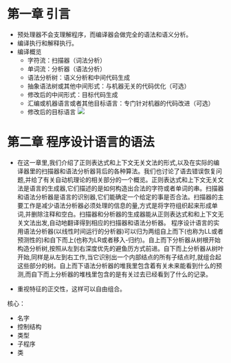 # 第一章 引言
- 预处理器不会支理解程序，而编译器会做完全的语法和语义分析。
- 编译执行和解释执行。
- 编译概览
	- 字符流：扫描器（词法分析）
	- 单词流：分析器（语法分析）
	- 语法分析树：语义分析和中间代码生成
	- 抽象语法树或其他中间形式：与机器无关的代码优化（可选）
	- 修改后的中间形式：目标代码生成
	- 汇编或机器语言或者其他目标语言：专门针对机器的代码改进（可选）
	- 修改后的目标语言
![](note/files/WechatIMG705.png)
# 第二章 程序设计语言的语法

- 在这一章里,我们介绍了正则表达式和上下文无关文法的形式,以及在实际的编译器里的扫描器和语法分析器背后的各种算法。我们也讨论了语去错误恢复问题,并给了有关自动机理论的相关部分的一个概览。正则表达式和上下文无关文法是语言的生成器,它们描述的是如何构造出合法的字符或者单词的串。扫描器和语法分析器是语言的识别器,它们能确定一个给定的事是否合法。扫描器的主要工作是减少语法分析器必须处理的信息的量,方式是将字符组织起来形成单词,并删除注释和空白。扫描器和分析器的生成器能从正则表达式和和上下文无关文法出发,自动地翻译得到相应的扫描器和语法分析器。
  程序设计语言的实用语法分析器(以线性时间运行的分析器)可以归为两组自上而下(也称为LL或者预测性的)和自下而上(也称为LR或者移入-归约)。自上而下分析器从树根开始构造分析树,按照从左到右深度优先的避鱼历方式前进。自下而上分析器从树叶开始,同样是从左到右工作,当它识别出一个内部结点的所有子结点时,就组合起这些部分的树。自上而下语法分析器的堆我里包含着有关未来能看到什么的预测,而自下而上分析器的堆栈里包含的是有关过去已经看到了什么的记录。


- 重视特征的正交性，这样可以自由组合。


核心：
- 名字
- 控制结构
- 类型
- 子程序
- 类

